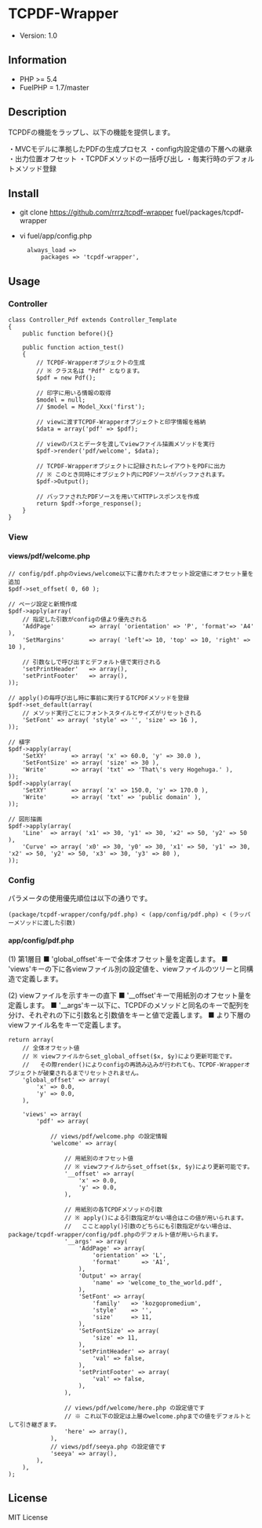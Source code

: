 # TCPDF-Wrapper

* Version: 1.0

## Information

* PHP >= 5.4
* FuelPHP = 1.7/master

## Description

TCPDFの機能をラップし、以下の機能を提供します。

・MVCモデルに準拠したPDFの生成プロセス
・config内設定値の下層への継承 
・出力位置オフセット
・TCPDFメソッドの一括呼び出し
・毎実行時のデフォルトメソッド登録


## Install

* git clone https://github.com/rrrz/tcpdf-wrapper fuel/packages/tcpdf-wrapper
* vi fuel/app/config.php

		always_load => 
			packages => 'tcpdf-wrapper',


## Usage

### Controller

	class Controller_Pdf extends Controller_Template
	{
		public function before(){}
	
		public function action_test()
		{
			// TCPDF-Wrapperオブジェクトの生成
			// ※ クラス名は "Pdf" となります。
			$pdf = new Pdf();
			
			// 印字に用いる情報の取得
			$model = null;
			// $model = Model_Xxx('first');
			
			// viewに渡すTCPDF-Wrapperオブジェクトと印字情報を格納
			$data = array('pdf' => $pdf);
			
			// viewのパスとデータを渡してviewファイル描画メソッドを実行
			$pdf->render('pdf/welcome', $data);
			
			// TCPDF-Wrapperオブジェクトに記録されたレイアウトをPDFに出力
			// ※ このとき同時にオブジェクト内にPDFソースがバッファされます。
			$pdf->Output();
			
			// バッファされたPDFソースを用いてHTTPレスポンスを作成
			return $pdf->forge_response();
		}
	}

### View

#### views/pdf/welcome.php

	// config/pdf.phpのviews/welcome以下に書かれたオフセット設定値にオフセット量を追加
	$pdf->set_offset( 0, 60 );
	
	// ページ設定と新規作成
	$pdf->apply(array(
		// 指定した引数がconfigの値より優先される
		'AddPage'          => array( 'orientation' => 'P', 'format'=> 'A4' ),
		'SetMargins'       => array( 'left'=> 10, 'top' => 10, 'right' => 10 ),
		
		// 引数なしで呼び出すとデフォルト値で実行される
		'setPrintHeader'   => array(),
		'setPrintFooter'   => array(),
	));
	
	// apply()の毎呼び出し時に事前に実行するTCPDFメソッドを登録
	$pdf->set_default(array(
		// メソッド実行ごとにフォントスタイルとサイズがリセットされる
		'SetFont' => array( 'style' => '', 'size' => 16 ),
	));
	
	// 植字
	$pdf->apply(array(
		'SetXY'       => array( 'x' => 60.0, 'y' => 30.0 ),
		'SetFontSize' => array( 'size' => 30 ),
		'Write'       => array( 'txt' => 'That\'s very Hogehuga.' ),
	));
	$pdf->apply(array(
		'SetXY'       => array( 'x' => 150.0, 'y' => 170.0 ),
		'Write'       => array( 'txt' => 'public domain' ),
	));
	
	// 図形描画
	$pdf->apply(array(
		'Line'  => array( 'x1' => 30, 'y1' => 30, 'x2' => 50, 'y2' => 50 ),
		'Curve' => array( 'x0' => 30, 'y0' => 30, 'x1' => 50, 'y1' => 30, 'x2' => 50, 'y2' => 50, 'x3' => 30, 'y3' => 80 ),
	));


	
### Config

パラメータの使用優先順位は以下の通りです。

	(package/tcpdf-wrapper/confg/pdf.php) < (app/config/pdf.php) < (ラッパーメソッドに渡した引数)

#### app/config/pdf.php

(1) 第1層目
■ 'global_offset'キーで全体オフセット量を定義します。
■ 'views'キーの下に各viewファイル別の設定値を、viewファイルのツリーと同構造で定義します。

(2) viewファイルを示すキーの直下
■ '__offset'キーで用紙別のオフセット量を定義します。
■ '__args'キー以下に、TCPDFのメソッドと同名のキーで配列を分け、それぞれの下に引数名と引数値をキーと値で定義します。
■ より下層のviewファイル名をキーで定義します。

	return array(
		// 全体オフセット値
		// ※ viewファイルからset_global_offset($x, $y)により更新可能です。
		//   その際render()によりconfigの再読み込みが行われても、TCPDF-Wrapperオブジェクトが破棄されるまでリセットされません。
		'global_offset' => array(
			'x' => 0.0,
			'y' => 0.0,
		),
	
		'views' => array(
			'pdf' => array(
			
				// views/pdf/welcome.php の設定情報
				'welcome' => array(
				
					// 用紙別のオフセット値
					// ※ viewファイルからset_offset($x, $y)により更新可能です。
					'__offset' => array(
						'x' => 0.0,
						'y' => 0.0,
					),
					
					// 用紙別の各TCPDFメソッドの引数
					// ※ apply()による引数指定がない場合はこの値が用いられます。
					//   こことapply()引数のどちらにも引数指定がない場合は、package/tcpdf-wrapper/config/pdf.phpのデフォルト値が用いられます。
					'__args' => array(
						'AddPage' => array(
							'orientation' => 'L',
							'format'      => 'A1',
						),
						'Output' => array(
							'name' => 'welcome_to_the_world.pdf',
						),
						'SetFont' => array(
							'family'   => 'kozgopromedium',
							'style'    => '',
							'size'     => 11,
						),
						'SetFontSize' => array(
							'size' => 11,
						),
						'setPrintHeader' => array(
							'val' => false,
						),
						'setPrintFooter' => array(
							'val' => false,
						),
					),
					
					// views/pdf/welcome/here.php の設定値です
					// ※ これ以下の設定は上層のwelcome.phpまでの値をデフォルトとして引き継ぎます。
					'here' => array(),
				),
				// views/pdf/seeya.php の設定値です
				'seeya' => array(),
			),
		),
	);



## License

MIT License

